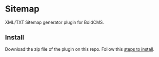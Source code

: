 # Sitemap
XML/TXT Sitemap generator plugin for BoidCMS.

## Install
Download the zip file of the plugin on this repo.
Follow this [steps to install](https://boidcms.github.io/#/plugins/).
